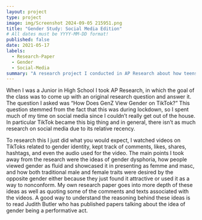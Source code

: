 ```yaml
---
layout: project
type: project
image: img/Screenshot 2024-09-05 215951.png
title: "Gender Study: Social Media Edition"
# All dates must be YYYY-MM-DD format!
published: false
date: 2021-05-17
labels:
  - Research-Paper
  - Gender
  - Social-Media
summary: "A research project I conducted in AP Research about how teens gender identity was portrayed on social media."
---
```

When I was a Junior in High School I took AP Research, in which the goal of the class was to come up with an original research question and answer it. The question I asked was “How Does GenZ View Gender on TikTok?” This question stemmed from the fact that this was during lockdown, so I spent much of my time on social media since I couldn’t really get out of the house. In particular TikTok became this big thing and in general, there isn’t as much research on social media due to its relative recency.

To research this I just did what you would expect, I watched videos on TikToks related to gender identity, kept track of comments, likes, shares, hashtags, and even the audio used for the video. The main points I took away from the research were the ideas of gender dysphoria, how people viewed gender as fluid and showcased it in presenting as femme and masc, and how both traditional male and female traits were desired by the opposite gender either because they just found it attractive or used it as a way to nonconform. My own research paper goes into more depth of these ideas as well as quoting some of the comments and texts associated with the videos. A good way to understand the reasoning behind these ideas is to read Judith Butler who has published papers talking about the idea of gender being a performative act.

